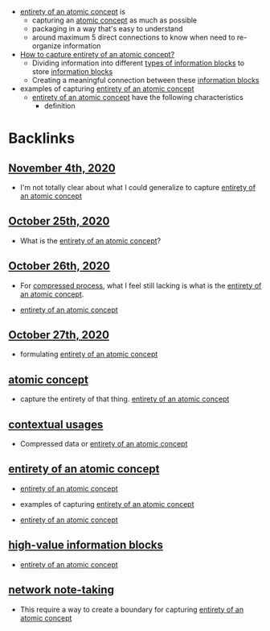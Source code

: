 - [entirety of an atomic concept](<entirety of an atomic concept.md>) is
    - capturing an [atomic concept](<atomic concept.md>) as much as possible
    - packaging in a way that's easy to understand
    - around maximum 5 direct connections to know when need to re-organize information
- [How to capture entirety of an atomic concept?](<How to capture entirety of an atomic concept?.md>)
    - Dividing information into different [types of information blocks](<types of information blocks.md>) to store [information blocks](<information blocks.md>)
    - Creating a meaningful connection between these [information blocks](<information blocks.md>)
- examples of capturing [entirety of an atomic concept](<entirety of an atomic concept.md>)
    - [entirety of an atomic concept](<entirety of an atomic concept.md>) have the following characteristics
        - definition

# Backlinks
## [November 4th, 2020](<November 4th, 2020.md>)
- I'm not totally clear about what I could generalize to capture [entirety of an atomic concept](<entirety of an atomic concept.md>)

## [October 25th, 2020](<October 25th, 2020.md>)
- What is the [entirety of an atomic concept](<entirety of an atomic concept.md>)?

## [October 26th, 2020](<October 26th, 2020.md>)
- For [compressed process](<compressed process.md>), what I feel still lacking is what is the [entirety of an atomic concept](<entirety of an atomic concept.md>).

- [entirety of an atomic concept](<entirety of an atomic concept.md>)

## [October 27th, 2020](<October 27th, 2020.md>)
- formulating [entirety of an atomic concept](<entirety of an atomic concept.md>)

## [atomic concept](<atomic concept.md>)
- capture the entirety of that thing. [entirety of an atomic concept](<entirety of an atomic concept.md>)

## [contextual usages](<contextual usages.md>)
- Compressed data or [entirety of an atomic concept](<entirety of an atomic concept.md>)

## [entirety of an atomic concept](<entirety of an atomic concept.md>)
- [entirety of an atomic concept](<entirety of an atomic concept.md>)

- examples of capturing [entirety of an atomic concept](<entirety of an atomic concept.md>)

- [entirety of an atomic concept](<entirety of an atomic concept.md>)

## [high-value information blocks](<high-value information blocks.md>)
- [entirety of an atomic concept](<entirety of an atomic concept.md>)

## [network note-taking](<network note-taking.md>)
- This require a way to create a boundary for capturing [entirety of an atomic concept](<entirety of an atomic concept.md>)

